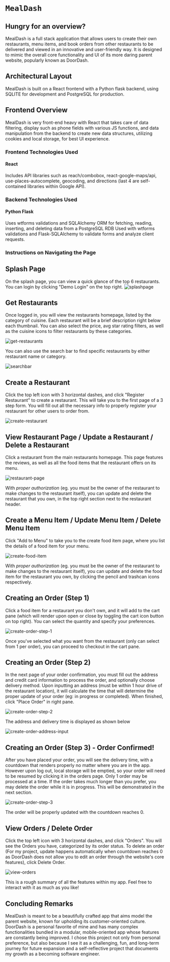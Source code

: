 # `MealDash`

## Hungry for an overview?

MealDash is a full stack application that allows users to create their own restaurants, menu items, and book orders from other restaurants to be delivered and viewed in an innovative and user-friendly way. It is designed to mimic the overall core functionality and UI of its more daring parent website, popularly known as DoorDash. 

## Architectural Layout
MealDash is built on a React frontend with a Python flask backend, using SQLITE for development and PostgreSQL for production.

## Frontend Overview
MealDash is very front-end heavy with React that takes care of data filtering, display such as phone fields with various JS functions, and data manipulation from the backend to create new data structures, utilizing cookies and local storage, for best UI experience. 

### Frontend Technologies Used
#### React
Includes API libraries such as reach/combobox, react-google-maps/api, use-places-autocomplete, geocoding, and directions (last 4 are self-contained libraries within Google API).

### Backend Technologies Used
#### Python Flask
Uses wtforms validations and SQLAlchemy ORM for fetching, reading, inserting, and deleting data from a PostgreSQL RDB
Used with wtforms validations and Flask-SQLAlchemy to validate forms and analyze client requests. 

### Instructions on Navigating the Page

## Splash Page
On the splash page, you can view a quick glance of the top 6 restaurants. You can login by clicking "Demo Login" on the top right.
![splashpage](./images/splash-page-pic.png)

## Get Restaurants
Once logged in, you will view the restaurants homepage, listed by the category of cuisine. Each restaurant will be a brief description right below each thumbnail. You can also select the price, avg star rating filters, as well as the cuisine icons to filter restaurants by these categories. 

![get-restaurants](./images/get-restaurants.png)

You can also use the search bar to find specific restaurants by either restaurant name or category.

![searchbar](./images/searchbar.png)

## Create a Restaurant
Click the top left icon with 3 horizontal dashes, and click "Register Restaurant" to create a restaurant. This will take you to the first page of a 3 step form. You will fill out all the necessary info to properly register your restaurant for other users to order from.

![create-restaurant](./images/create-restaurant.png)

## View Restaurant Page / Update a Restaurant / Delete a Restaurant
Click a restaurant from the main restaurants homepage. This page features the reviews, as well as all the food items that the restaurant offers on its menu.

![restaurant-page](./images/get-restaurant.png)

With _proper authorization_ (eg. you must be the owner of the restaurant to make changes to the restaurant itself), you can update and delete the restaurant that you own, in the top right section next to the restaurant header.

## Create a Menu Item / Update Menu Item / Delete Menu Item
Click "Add to Menu" to take you to the create food item page, where you list the details of a food item for your menu.

![create-food-item](./images/update-food-item.png)

With _proper authorization_ (eg. you must be the owner of the restaurant to make changes to the restaurant itself), you can update and delete the food item for the restaurant you own, by clicking the pencil and trashcan icons respectively.

## Creating an Order (Step 1)
Click a food item for a restaurant you don't own, and it will add to the cart pane (which will render upon open or close by toggling the cart icon button on top right). You can select the quantity and specify your preferences.

![create-order-step-1](./images/create-order.png)

Once you've selected what you want from the restaurant (only can select from 1 per order), you can proceed to checkout in the cart pane. 

## Creating an Order (Step 2)
In the next page of your order confirmation, you must fill out the address and credit card information to process the order, and optionally choose delivery method. Upon inputting an address (must be within 1 hour drive of the restaurant location), it will calculate the time that will determine the proper update of your order (eg: in progress or completed). When finished, click "Place Order" in right pane.

![create-order-step-2](./images/create-order-step-2.png)

The address and delivery time is displayed as shown below

![create-order-address-input](./images/create-order-address-input.png)


## Creating an Order (Step 3) - Order Confirmed!
After you have placed your order, you will see the delivery time, with a countdown that renders properly no matter where you are in the app. However upon log out, local storage will be emptied, so your order will need to be resumed by clicking it in the orders page. Only 1 order may be processed at a time. If the order takes much longer than you prefer, you may delete the order while it is in progress. This will be demonstrated in the next section.

![create-order-step-3](./images/create-order-step-3.png)

The order will be properly updated with the countdown reaches 0.

## View Orders / Delete Order
Click the top left icon with 3 horizontal dashes, and click "Orders". You will see the Orders you have, categorized by its order status. To delete an order (For my project, update happens automatically when countdown reaches 0 as DoorDash does not allow you to edit an order through the website's core features), click Delete Order.

![view-orders](./images/get-orders.png)

This is a rough summary of all the features within my app. Feel free to interact with it as much as you like!

## Concluding Remarks
MealDash is meant to be a beautifully crafted app that aims model the parent website, known for upholding its customer-oriented culture. DoorDash is a personal favorite of mine and has many complex functionalities bundled in a modular, mobile-oriented app whose features are constantly being improved. I chose this project not only from personal preference, but also because I see it as a challenging, fun, and long-term journey for future expansion and a self-reflective project that documents my growth as a becoming software engineer. 

